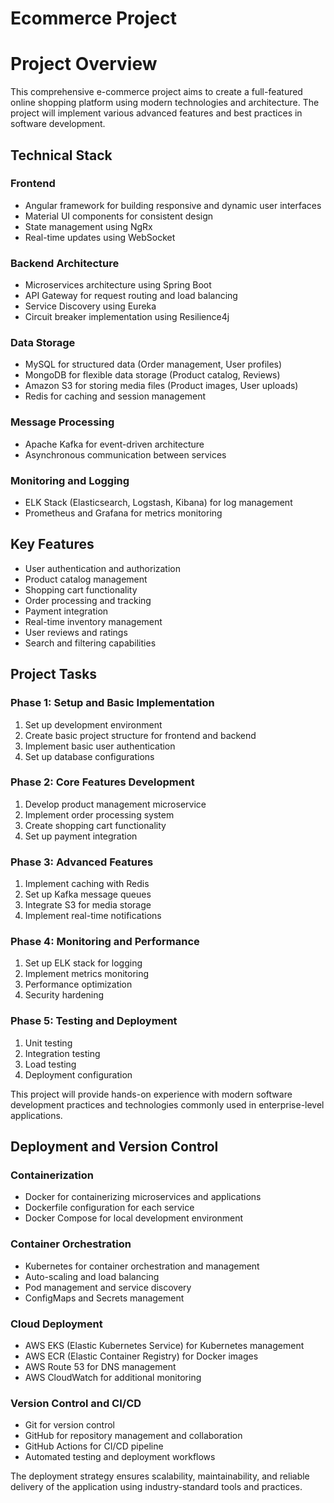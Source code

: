 # Ecommerce Project

# Project Overview

This comprehensive e-commerce project aims to create a full-featured online shopping platform using modern technologies and architecture. The project will implement various advanced features and best practices in software development.

## Technical Stack

### Frontend

- Angular framework for building responsive and dynamic user interfaces
- Material UI components for consistent design
- State management using NgRx
- Real-time updates using WebSocket

### Backend Architecture

- Microservices architecture using Spring Boot
- API Gateway for request routing and load balancing
- Service Discovery using Eureka
- Circuit breaker implementation using Resilience4j

### Data Storage

- MySQL for structured data (Order management, User profiles)
- MongoDB for flexible data storage (Product catalog, Reviews)
- Amazon S3 for storing media files (Product images, User uploads)
- Redis for caching and session management

### Message Processing

- Apache Kafka for event-driven architecture
- Asynchronous communication between services

### Monitoring and Logging

- ELK Stack (Elasticsearch, Logstash, Kibana) for log management
- Prometheus and Grafana for metrics monitoring

## Key Features

- User authentication and authorization
- Product catalog management
- Shopping cart functionality
- Order processing and tracking
- Payment integration
- Real-time inventory management
- User reviews and ratings
- Search and filtering capabilities

## Project Tasks

### Phase 1: Setup and Basic Implementation

1. Set up development environment
2. Create basic project structure for frontend and backend
3. Implement basic user authentication
4. Set up database configurations

### Phase 2: Core Features Development

1. Develop product management microservice
2. Implement order processing system
3. Create shopping cart functionality
4. Set up payment integration

### Phase 3: Advanced Features

1. Implement caching with Redis
2. Set up Kafka message queues
3. Integrate S3 for media storage
4. Implement real-time notifications

### Phase 4: Monitoring and Performance

1. Set up ELK stack for logging
2. Implement metrics monitoring
3. Performance optimization
4. Security hardening

### Phase 5: Testing and Deployment

1. Unit testing
2. Integration testing
3. Load testing
4. Deployment configuration

This project will provide hands-on experience with modern software development practices and technologies commonly used in enterprise-level applications.

## Deployment and Version Control

### Containerization

- Docker for containerizing microservices and applications
- Dockerfile configuration for each service
- Docker Compose for local development environment

### Container Orchestration

- Kubernetes for container orchestration and management
- Auto-scaling and load balancing
- Pod management and service discovery
- ConfigMaps and Secrets management

### Cloud Deployment

- AWS EKS (Elastic Kubernetes Service) for Kubernetes management
- AWS ECR (Elastic Container Registry) for Docker images
- AWS Route 53 for DNS management
- AWS CloudWatch for additional monitoring

### Version Control and CI/CD

- Git for version control
- GitHub for repository management and collaboration
- GitHub Actions for CI/CD pipeline
- Automated testing and deployment workflows

The deployment strategy ensures scalability, maintainability, and reliable delivery of the application using industry-standard tools and practices.
